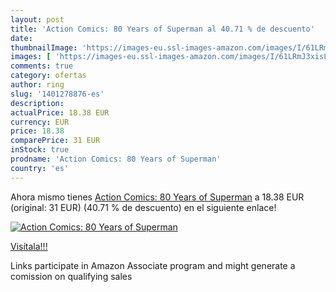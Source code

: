 ```yaml
---
layout: post
title: 'Action Comics: 80 Years of Superman al 40.71 % de descuento'
date: 
thumbnailImage: 'https://images-eu.ssl-images-amazon.com/images/I/61LRmJ3xisL._SL200_.jpg'
images: [ 'https://images-eu.ssl-images-amazon.com/images/I/61LRmJ3xisL._SL200_.jpg' ]
comments: true
category: ofertas
author: ring
slug: '1401278876-es'
description:
actualPrice: 18.38 EUR
currency: EUR
price: 18.38
comparePrice: 31 EUR
inStock: true
prodname: 'Action Comics: 80 Years of Superman'
country: 'es'
---
```


Ahora mismo tienes [Action Comics: 80 Years of Superman](https://www.amazon.es/dp/1401278876/?tag=tolees-21) a 18.38 EUR (original: 31 EUR) (40.71 %  de descuento) en el siguiente enlace!

[![Action Comics: 80 Years of Superman](https://images-eu.ssl-images-amazon.com/images/I/61LRmJ3xisL._SL200_.jpg)](https://www.amazon.es/dp/1401278876/?tag=tolees-21)

[Visítala!!!](https://www.amazon.es/dp/1401278876/?tag=tolees-21)

Links participate in Amazon Associate program and might generate a comission on qualifying sales
